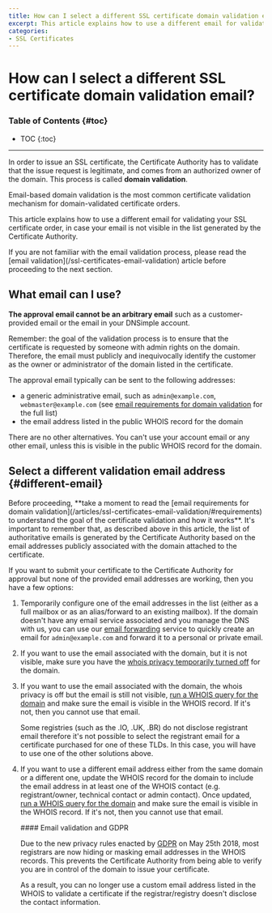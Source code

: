 ```yaml
---
title: How can I select a different SSL certificate domain validation email?
excerpt: This article explains how to use a different email for validating the SSL certificate.
categories:
- SSL Certificates
---
```


# How can I select a different SSL certificate domain validation email?

### Table of Contents {#toc}

* TOC
{:toc}

---

In order to issue an SSL certificate, the Certificate Authority has to validate that the issue request is legitimate, and comes from an authorized owner of the domain. This process is called **domain validation**.

Email-based domain validation is the most common certificate validation mechanism for domain-validated certificate orders.

This article explains how to use a different email for validating your SSL certificate order, in case your email is not visible in the list generated by the Certificate Authority.

<info>
If you are not familiar with the email validation process, please read the [email validation](/ssl-certificates-email-validation) article before proceeding to the next section.
</info>


## What email can I use?

**The approval email cannot be an arbitrary email** such as a customer-provided email or the email in your DNSimple account.

<note>
Remember: the goal of the validation process is to ensure that the certificate is requested by someone with admin rights on the domain. Therefore, the email must publicly and inequivocally identify the customer as the owner or administrator of the domain listed in the certificate.
</note>

The approval email typically can be sent to the following addresses:

- a generic administrative email, such as `admin@example.com`, `webmaster@example.com` (see [email requirements for domain validation](/articles/ssl-certificates-email-validation/#requirements) for the full list)
- the email address listed in the public WHOIS record for the domain

<warning>
There are no other alternatives. You can't use your account email or any other email, unless this is visible in the public WHOIS record for the domain. 
</warning>


## Select a different validation email address {#different-email}

<note>
Before proceeding, **take a moment to read the [email requirements for domain validation](/articles/ssl-certificates-email-validation/#requirements) to understand the goal of the certificate validation and how it works**. It's important to remember that, as described above in this article, the list of authoritative emails is generated by the Certificate Authority based on the email addresses publicly associated with the domain attached to the certificate.
</note>

If you want to submit your certificate to the Certificate Authority for approval but none of the provided email addresses are working, then you have a few options:

1.  Temporarily configure one of the email addresses in the list (either as a full mailbox or as an alias/forward to an existing mailbox). If the domain doesn't have any email service associated and you manage the DNS with us, you can use our [email forwarding](/articles/email-forwarding) service to quickly create an email for `admin@example.com` and forward it to a personal or private email.

1.  If you want to use the email associated with the domain, but it is not visible, make sure you have the [whois privacy temporarily turned off](/articles/ssl-certificates-email-validation/#whois-privacy) for the domain.

1.  If you want to use the email associated with the domain, the whois privacy is off but the email is still not visible, [run a WHOIS query for the domain](https://dnsimple.com/whois) and make sure the email is visible in the WHOIS record. If it's not, then you cannot use that email.

    <note>
    Some registries (such as the .IO, .UK, .BR) do not disclose registrant email therefore it's not possible to select the registrant email for a certificate purchased for one of these TLDs. In this case, you will have to use one of the other solutions above.
    </note>

1.  If you want to use a different email address either from the same domain or a different one, update the WHOIS record for the domain to include the email address in at least one of the WHOIS contact (e.g. registrant/owner, technical contact or admin contact). Once updated, [run a WHOIS query for the domain](https://dnsimple.com/whois) and make sure the email is visible in the WHOIS record. If it's not, then you cannot use that email.

    <note>
    #### Email validation and GDPR

    Due to the new privacy rules enacted by [GDPR](https://en.wikipedia.org/wiki/General_Data_Protection_Regulation) on May 25th 2018, most registrars are now hiding or masking email addresses in the WHOIS records. This prevents the Certificate Authority from being able to verify you are in control of the domain to issue your certificate.

    As a result, you can no longer use a custom email address listed in the WHOIS to validate a certificate if the registrar/registry doesn't disclose the contact information.
    </note>
